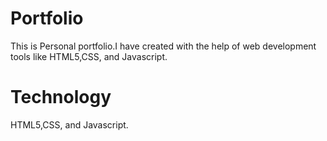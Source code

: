 #  Portfolio
This is Personal portfolio.I have created with the help of web development tools like HTML5,CSS, and Javascript.
# Technology
HTML5,CSS, and Javascript.
